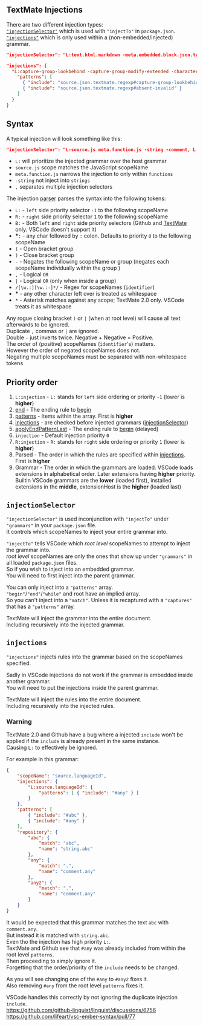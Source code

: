 ## TextMate Injections

There are two different injection types:  
[`"injectionSelector"`](#injectionselector) which is used with `"injectTo"` in `package.json`.  
[`"injections"`](#injections) which is only used within a (non-embedded/injected) grammar.  

```json textmate
"injectionSelector": "L:text.html.markdown -meta.embedded.block.json.textmate"

"injections": {
  "L:capture-group-lookbehind -capture-group-modify-extended -character-class -comment": {
    "patterns": [
      { "include": "source.json.textmate.regexp#capture-group-lookbehind-invalid" },
      { "include": "source.json.textmate.regexp#absent-invalid" }
    ]
  }
}
```

## Syntax

A typical injection will look something like this:
```json textmate
"injectionSelector": "L:source.js meta.function.js -string -comment, L:source.ts meta.function.ts -string -comment"
```
* `L:` will prioritize the injected grammar over the host grammar
* `source.js` scope matches the JavaScript scopeName
* `meta.function.js` narrows the injection to only within `functions`
* `-string` not inject into `strings`
* `,` separates multiple injection selectors

The injection [parser](https://github.com/microsoft/vscode-textmate/blob/main/src/matcher.ts) parses the syntax into the following tokens:
* `L:` - `left` side priority selector `-1` to the following scopeName
* `R:` - `right` side priority selector `1` to the following scopeName
* `B:` - Both `left` and `right` side priority selectors (Github and [TextMate](https://github.com/textmate/textmate/blob/master/Frameworks/scope/src/types.h#L74) only. VSCode doesn't support it)
* __*__`:` - any char followed by `:` colon. Defaults to priority `0` to the following scopeName
* `(` - Open bracket group
* `)` - Close bracket group
* `-` - Negates the following scopeName or group (negates each scopeName individually within the group )
* `,` - Logical `OR`
* `|` - Logical `OR` (only when inside a group)
* `/[\w.:][\w.:-]*/` - Regex for scopeNames (`identifier`)
* __*__ - any other character left over is treated as whitespace
* `*` - Asterisk matches against any scope; TextMate 2.0 only. VSCode treats it as whitespace

Any rogue closing bracket `)` or `|` (when at root level) will cause all text afterwards to be ignored.  
Duplicate `,` commas or `|` are ignored.  
Double `-` just inverts twice. Negative + Negative = Positive.  
The order of (positive) scopeNames (`identifier`'s) matters.  
However the order of negated scopeNames does not.  
Negating multiple scopeNames must be separated with non-whitespace tokens


## Priority order

1. `L:injection` - `L:` stands for `left` side ordering or priority `-1` (lower is **higher**)
2. [end](rules.md#end) - The ending rule to [begin](rules.md#begin)
3. [patterns](rules.md#patterns) - Items within the array. First is **higher**
4. [injections](injections.md#injections) - are checked before injected grammars ([injectionSelector](injections.md#injectionselector))
5. [applyEndPatternLast](rules.md#applyEndPatternLast) - The ending rule to [begin](rules.md#begin) (delayed)
6. `injection` - Default injection priority `0`
7. `R:injection` - `R:` stands for `right` side ordering or priority `1` (lower is **higher**)
8. Parsed - The order in which the rules are specified within [injections](injections.md#injections-1). First is **higher**
9. Grammar - The order in which the grammars are loaded. VSCode loads extensions in alphabetical order. Later extensions having **higher** priority. Builtin VSCode grammars are the **lower** (loaded first), installed extensions in the **middle**, extensionHost is the **higher** (loaded last)


## `injectionSelector`

`"injectionSelector"` is used inconjunction with `"injectTo"` under `"grammars"` in your `package.json` file.  
It controls which scopeNames to inject your entire grammar into.  

`"injectTo"` tells VSCode which _root level_ scopeNames to attempt to inject the grammar into.  
_root level_ scopeNames are only the ones that show up under `"grammars"` in all loaded `package.json` files.  
So if you wish to inject into an embedded grammar.  
You will need to first inject into the parent grammar.  

You can only inject into a `"patterns"` array.  
`"begin"`/`"end"`/`"while"` and root have an implied array.  
So you can't inject into a `"match"`. Unless it is recaptured with a `"captures"` that has a `"patterns"` array.  

TextMate will inject the grammar into the entire document.  
Including recursively into the injected grammar.  

## `injections`

`"injections"` injects rules into the grammar based on the scopeNames specified.  

Sadly in VSCode injections do not work if the grammar is embedded inside another grammar.  
You will need to put the injections inside the parent grammar.  

TextMate will inject the rules into the entire document.  
Including recursively into the injected rules.  

### Warning
TextMate 2.0 and Github have a bug where a injected `include` won't be applied if the `include` is already present in the same instance.  
Causing `L:` to effectively be ignored.  

For example in this grammar:
```json textmate
{
	"scopeName": "source.languageId",
	"injections": {
		"L:source.languageId": {
			"patterns": [ { "include": "#any" } ]
		}
	},
	"patterns": [
		{ "include": "#abc" },
		{ "include": "#any" }
	],
	"repository": {
		"abc": {
			"match": "abc",
			"name": "string.abc"
		},
		"any": {
			"match": ".",
			"name": "comment.any"
		},
		"any2": {
			"match": ".",
			"name": "comment.any"
		}
	}
}
```
It would be expected that this grammar matches the text `abc` with `comment.any`.  
But instead it is matched with `string.abc`.  
Even tho the injection has high priority `L:`.  
TextMate and Github see that `#any` was already included from within the root level `patterns`.  
Then proceeding to simply ignore it.  
Forgetting that the order/priority of the `include` needs to be changed.  

As you will see changing one of the `#any` to `#any2` fixes it.  
Also removing `#any` from the root level `patterns` fixes it.  

VSCode handles this correctly by not ignoring the duplicate injection `include`.  
https://github.com/github-linguist/linguist/discussions/6756  
https://github.com/lifeart/vsc-ember-syntax/pull/77  